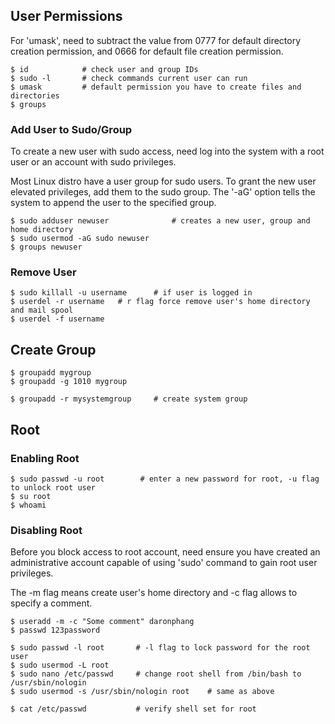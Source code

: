 ## User Permissions

For 'umask', need to subtract the value from 0777 for default directory creation permission, and 0666 for default file creation permission.

```console
$ id            # check user and group IDs
$ sudo -l       # check commands current user can run
$ umask         # default permission you have to create files and directories
$ groups
```

### Add User to Sudo/Group

To create a new user with sudo access, need log into the system with a root user or an account with sudo privileges.

Most Linux distro have a user group for sudo users. To grant the new user elevated privileges, add them to the sudo group. The '-aG' option tells the system to append the user to the specified group.

```console
$ sudo adduser newuser              # creates a new user, group and home directory
$ sudo usermod -aG sudo newuser
$ groups newuser
```

### Remove User

```console
$ sudo killall -u username      # if user is logged in
$ userdel -r username   # r flag force remove user's home directory and mail spool
$ userdel -f username
```

## Create Group

```console
$ groupadd mygroup
$ groupadd -g 1010 mygroup

$ groupadd -r mysystemgroup     # create system group
```

## Root

### Enabling Root

```console
$ sudo passwd -u root        # enter a new password for root, -u flag to unlock root user
$ su root
$ whoami
```

### Disabling Root

Before you block access to root account, need ensure you have created an administrative account capable of using 'sudo' command to gain root user privileges.

The -m flag means create user's home directory and -c flag allows to specify a comment.

```console
$ useradd -m -c "Some comment" daronphang
$ passwd 123password
```

```console
$ sudo passwd -l root       # -l flag to lock password for the root user
$ sudo usermod -L root
$ sudo nano /etc/passwd     # change root shell from /bin/bash to /usr/sbin/nologin
$ sudo usermod -s /usr/sbin/nologin root    # same as above

$ cat /etc/passwd           # verify shell set for root
```
